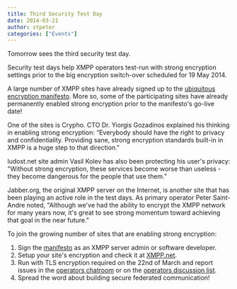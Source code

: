 ```yaml
---
title: Third Security Test Day
date: 2014-03-21
author: stpeter
categories: ["Events"]
---
```


Tomorrow sees the third security test day.

Security test days help XMPP operators test-run with strong encryption settings prior to the big encryption switch-over scheduled for 19 May 2014.

A large number of XMPP sites have already signed up to the [ubiquitous encryption manifesto](https://github.com/stpeter/manifesto). More so, some of the participating sites have already permanently enabled strong encryption prior to the manifesto's go-live date!

One of the sites is Crypho. CTO Dr. Yiorgis Gozadinos explained his thinking in enabling strong encryption: “Everybody should have the right to privacy and confidentiality. Providing sane, strong encryption standards built-in in XMPP is a huge step to that direction."

ludost.net site admin Vasil Kolev has also been protecting his user's privacy: "Without strong encryption, these services become worse than useless - they become dangerous for the people that use them."

Jabber.org, the original XMPP server on the Internet, is another site that has been playing an active role in the test days. As primary operator Peter Saint-Andre noted, "Although we've had the ability to encrypt the XMPP network for many years now, it's great to see strong momentum toward achieving that goal in the near future."

To join the growing number of sites that are enabling strong encryption:
​
1. Sign the [manifesto](https://github.com/stpeter/manifesto) as an XMPP server admin or software developer.   
2. Setup your site's encryption and check it at [XMPP.net](https://xmpp.net/).   
3. Run with TLS encryption required on the 22nd of March and report issues in the [operators chatroom](xmpp:operators@muc.xmpp.org?join) or on the [operators discussion list](https://mail.jabber.org/mailman/listinfo/operators).   
4. Spread the word about building secure federated communication!

